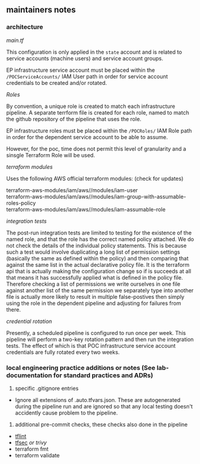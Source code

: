 ## maintainers notes

### architecture  

_main.tf_  

This configuration is only applied in the `state` account and is related to service accounts (machine users) and service account groups.  

EP infrastructure service account must be placed within the `/POCServiceAccounts/` IAM User path in order for service account credentials to be created and/or rotated.  

_Roles_  

By convention, a unique role is created to match each infrastructure pipeline. A separate terrform file is created for each role, named to match the github repository of the pipeline that uses the role.  

EP infrastructure roles must be placed within the `/POCRoles/` IAM Role path in order for the dependent service account to be able to assume.  

However, for the poc, time does not permit this level of granularity and a sinsgle Terraform Role will be used.  
 
_terraform modules_  

Uses the following AWS official terraform modules: (check for updates)  

terraform-aws-modules/iam/aws//modules/iam-user  
terraform-aws-modules/iam/aws//modules/iam-group-with-assumable-roles-policy  
terraform-aws-modules/iam/aws//modules/iam-assumable-role  

_integration tests_  

The post-run integration tests are limited to testing for the existence of the named role, and that the role has the correct named policy attached. We do not check the details of the individual policy statements. This is because such a test would involve duplicating a long list of permission settings (basically the same as defined within the policy) and then comparing that against the same list in the actual declarative policy file. It is the terraform api that is actually making the configuration change so if is succeeds at all that means it has successfully applied what is defined in the policy file. Therefore checking a list of permissions we write ourselves in one file against another list of the same permission we separately type into another file is actually more likely to result in multiple false-postives then simply using the role in the dependent pipeline and adjusting for failures from there.  

_credential rotation_  

Presently, a scheduled pipeline is configured to run once per week. This pipeline will perform a two-key rotation pattern and then run the integration tests. The effect of which is that POC infrastructure service account credentials are fully rotated every two weeks.  

### local engineering practice additions or notes (See lab-documentation for standard practices and ADRs)  

1. specific .gitignore entries

* Ignore all extensions of .auto.tfvars.json. These are autogenerated during the pipeline run and are ignored so that any local testing doesn't accidently cause problem to the pipeline.  

1. additional pre-commit checks, these checks also done in the pipeline

* [tflint](https://github.com/terraform-linters/tflint)
* [tfsec](https://github.com/aquasecurity/tfsec) _or trivy_
* terraform fmt
* terraform validate
